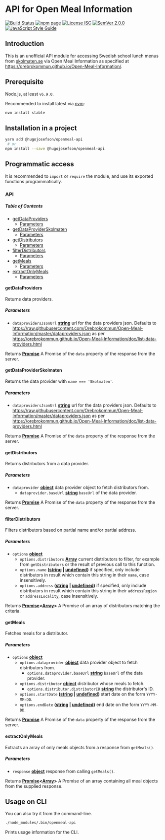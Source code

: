 # API for Open Meal Information

[![Build Status](https://travis-ci.org/hugojosefson/openmeal-api.svg?branch=master)](https://travis-ci.org/hugojosefson/openmeal-api)
[![npm page](https://img.shields.io/npm/v/@hugojosefson/openmeal-api.svg)](https://npmjs.com/package/@hugojosefson/openmeal-api)
[![License ISC](https://img.shields.io/npm/l/@hugojosefson/openmeal-api.svg)](https://tldrlegal.com/license/-isc-license)
[![SemVer 2.0.0](https://img.shields.io/badge/SemVer-2.0.0-lightgrey.svg)](http://semver.org/spec/v2.0.0.html)
[![JavaScript Style Guide](https://img.shields.io/badge/code_style-standard-brightgreen.svg)](https://standardjs.com)

## Introduction

This is an unofficial API module for accessing Swedish school lunch
menus from [skolmaten.se](https://skolmaten.se/) via Open Meal
Information as specified at
<https://orebrokommun.github.io/Open-Meal-Information/>.

## Prerequisite

Node.js, at least `v6.9.0`.

Recommended to install latest via [nvm](https://github.com/creationix/nvm#readme):

```bash
nvm install stable
```

## Installation in a project

```bash
yarn add @hugojosefson/openmeal-api
 # or
npm install --save @hugojosefson/openmeal-api
```

## Programmatic access

It is recommended to `import` or `require` the module, and use its exported functions programmatically.

### API

<!-- Generated by documentation.js. Update this documentation by updating the source code. -->

##### Table of Contents

-   [getDataProviders](#getdataproviders)
    -   [Parameters](#parameters)
-   [getDataProviderSkolmaten](#getdataproviderskolmaten)
    -   [Parameters](#parameters-1)
-   [getDistributors](#getdistributors)
    -   [Parameters](#parameters-2)
-   [filterDistributors](#filterdistributors)
    -   [Parameters](#parameters-3)
-   [getMeals](#getmeals)
    -   [Parameters](#parameters-4)
-   [extractOnlyMeals](#extractonlymeals)
    -   [Parameters](#parameters-5)

#### getDataProviders

Returns data providers.

##### Parameters

-   `dataprovidersJsonUrl` **[string](https://developer.mozilla.org/docs/Web/JavaScript/Reference/Global_Objects/String)** url for the data providers json. Defaults to <https://raw.githubusercontent.com/Orebrokommun/Open-Meal-Information/master/dataproviders.json> as per <https://orebrokommun.github.io/Open-Meal-Information/doc/list-data-providers.html>

Returns **[Promise](https://developer.mozilla.org/docs/Web/JavaScript/Reference/Global_Objects/Promise)** A Promise of the <code>data</code> property of the response from the server.

#### getDataProviderSkolmaten

Returns the data provider with <code>name === 'Skolmaten'</code>.

##### Parameters

-   `dataprovidersJsonUrl` **[string](https://developer.mozilla.org/docs/Web/JavaScript/Reference/Global_Objects/String)** url for the data providers json. Defaults to <https://raw.githubusercontent.com/Orebrokommun/Open-Meal-Information/master/dataproviders.json> as per <https://orebrokommun.github.io/Open-Meal-Information/doc/list-data-providers.html>

Returns **[Promise](https://developer.mozilla.org/docs/Web/JavaScript/Reference/Global_Objects/Promise)** A Promise of the <code>data</code> property of the response from the server.

#### getDistributors

Returns distributors from a data provider.

##### Parameters

-   `dataprovider` **[object](https://developer.mozilla.org/docs/Web/JavaScript/Reference/Global_Objects/Object)** data provider object to fetch distributors from.
    -   `dataprovider.baseUrl` **[string](https://developer.mozilla.org/docs/Web/JavaScript/Reference/Global_Objects/String)** <code>baseUrl</code> of the data provider.

Returns **[Promise](https://developer.mozilla.org/docs/Web/JavaScript/Reference/Global_Objects/Promise)** A Promise of the <code>data</code> property of the response from the server.

#### filterDistributors

Filters distributors based on partial name and/or partial address.

##### Parameters

-   `options` **[object](https://developer.mozilla.org/docs/Web/JavaScript/Reference/Global_Objects/Object)** 
    -   `options.distributors` **[Array](https://developer.mozilla.org/docs/Web/JavaScript/Reference/Global_Objects/Array)** current distributors to filter, for example from <code>getDistributors</code> or the result of previous call to this function.
    -   `options.name` **([string](https://developer.mozilla.org/docs/Web/JavaScript/Reference/Global_Objects/String) \| [undefined](https://developer.mozilla.org/docs/Web/JavaScript/Reference/Global_Objects/undefined))** if specified, only include distributors in result which contain this string in their <code>name</code>, case insensitively.
    -   `options.address` **([string](https://developer.mozilla.org/docs/Web/JavaScript/Reference/Global_Objects/String) \| [undefined](https://developer.mozilla.org/docs/Web/JavaScript/Reference/Global_Objects/undefined))** if specified, only include distributors in result which contain this string in their <code>addressRegion</code> or <code>addressLocality</code>, case insensitively.

Returns **[Promise](https://developer.mozilla.org/docs/Web/JavaScript/Reference/Global_Objects/Promise)&lt;[Array](https://developer.mozilla.org/docs/Web/JavaScript/Reference/Global_Objects/Array)>** A Promise of an array of distributors matching the criteria.

#### getMeals

Fetches meals for a distributor.

##### Parameters

-   `options` **[object](https://developer.mozilla.org/docs/Web/JavaScript/Reference/Global_Objects/Object)** 
    -   `options.dataprovider` **[object](https://developer.mozilla.org/docs/Web/JavaScript/Reference/Global_Objects/Object)** data provider object to fetch distributors from.
        -   `options.dataprovider.baseUrl` **[string](https://developer.mozilla.org/docs/Web/JavaScript/Reference/Global_Objects/String)** <code>baseUrl</code> of the data provider.
    -   `options.distributor` **[object](https://developer.mozilla.org/docs/Web/JavaScript/Reference/Global_Objects/Object)** distributor whose meals to fetch.
        -   `options.distributor.distributorID` **[string](https://developer.mozilla.org/docs/Web/JavaScript/Reference/Global_Objects/String)** the distributor's ID.
    -   `options.startDate` **([string](https://developer.mozilla.org/docs/Web/JavaScript/Reference/Global_Objects/String) \| [undefined](https://developer.mozilla.org/docs/Web/JavaScript/Reference/Global_Objects/undefined))** start date on the form <code>YYYY-MM-DD</code>.
    -   `options.endDate` **([string](https://developer.mozilla.org/docs/Web/JavaScript/Reference/Global_Objects/String) \| [undefined](https://developer.mozilla.org/docs/Web/JavaScript/Reference/Global_Objects/undefined))** end date on the form <code>YYYY-MM-DD</code>.

Returns **[Promise](https://developer.mozilla.org/docs/Web/JavaScript/Reference/Global_Objects/Promise)** A Promise of the <code>data</code> property of the response from the server.

#### extractOnlyMeals

Extracts an array of only meals objects from a response from <code>getMeals()</code>.

##### Parameters

-   `response` **[object](https://developer.mozilla.org/docs/Web/JavaScript/Reference/Global_Objects/Object)** response from calling <code>getMeals()</code>.

Returns **[Promise](https://developer.mozilla.org/docs/Web/JavaScript/Reference/Global_Objects/Promise)&lt;[Array](https://developer.mozilla.org/docs/Web/JavaScript/Reference/Global_Objects/Array)>** A Promise of an array containing all meal objects from the supplied response.

## Usage on CLI

You can also try it from the command-line.

```bash
./node_modules/.bin/openmeal-api
```

Prints usage information for the CLI.
